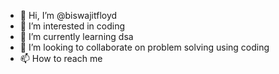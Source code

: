 - 👋 Hi, I’m @biswajitfloyd
- 👀 I’m interested in coding
- 🌱 I’m currently learning dsa
- 💞️ I’m looking to collaborate on problem solving using coding
- 📫 How to reach me 

<!---
biswajitfloyd/biswajitfloyd is a ✨ special ✨ repository because its `README.md` (this file) appears on your GitHub profile.
You can click the Preview link to take a look at your changes.
--->
